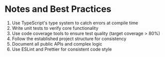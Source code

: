 # Notes and Best Practices

1. Use TypeScript's type system to catch errors at compile time
2. Write unit tests to verify core functionality
3. Use code coverage tools to ensure test quality (target coverage > 80%)
4. Follow the established project structure for consistency
5. Document all public APIs and complex logic
6. Use ESLint and Prettier for consistent code style